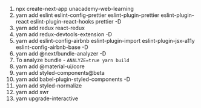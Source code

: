 1. npx create-next-app unacademy-web-learning
2. yarn add eslint eslint-config-prettier eslint-plugin-prettier eslint-plugin-react eslint-plugin-react-hooks prettier -D
3. yarn add redux react-redux
4. yarn add redux-devtools-extension -D
5. yarn add eslint-config-airbnb eslint-plugin-import eslint-plugin-jsx-a11y eslint-config-airbnb-base -D
6. yarn add @next/bundle-analyzer -D
7. To analyze bundle - `ANALYZE=true yarn build`
8. yarn add @material-ui/core
9. yarn add styled-components@beta
10. yarn add babel-plugin-styled-components -D
11. yarn add styled-normalize
12. yarn add swr
13. yarn upgrade-interactive
